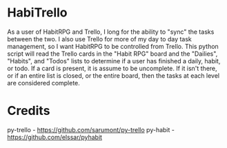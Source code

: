 HabiTrello
==========

As a user of HabitRPG and Trello, I long for the ability to "sync" the tasks between the two. I also use Trello for more of my day to day task management, so I want HabitRPG to be controlled from Trello. This python script will read the Trello cards in the "Habit RPG" board and the "Dailies", "Habits", and "Todos" lists to determine if a user has finished a daily, habit, or todo. If a card is present, it is assume to be uncomplete. If it isn't there, or if an entire list is closed, or the entire board, then the tasks at each level are considered complete. 

Credits
=======
py-trello - https://github.com/sarumont/py-trello
py-habit - https://github.com/elssar/pyhabit
